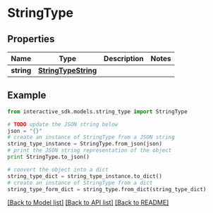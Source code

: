 # StringType


## Properties

Name | Type | Description | Notes
------------ | ------------- | ------------- | -------------
**string** | [**StringTypeString**](StringTypeString.md) |  | 

## Example

```python
from interactive_sdk.models.string_type import StringType

# TODO update the JSON string below
json = "{}"
# create an instance of StringType from a JSON string
string_type_instance = StringType.from_json(json)
# print the JSON string representation of the object
print StringType.to_json()

# convert the object into a dict
string_type_dict = string_type_instance.to_dict()
# create an instance of StringType from a dict
string_type_form_dict = string_type.from_dict(string_type_dict)
```
[[Back to Model list]](../README.md#documentation-for-models) [[Back to API list]](../README.md#documentation-for-api-endpoints) [[Back to README]](../README.md)


